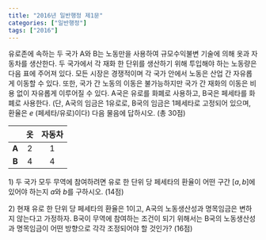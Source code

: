```yaml
---
title: "2016년 일반행정 제1문"
categories: ["일반행정"]
tags: ["2016"]
---
```


유로존에 속하는 두 국가 A와 B는 노동만을 사용하여 규모수익불변 기술에 의해 옷과 자동차를 생산한다. 두 국가에서 각 재화 한 단위를 생산하기 위해 투입해야 하는 노동량은 다음 표에 주어져 있다. 모든 시장은 경쟁적이며 각 국가 안에서 노동은 산업 간 자유롭게 이동할 수 있다. 또한, 국가 간 노동의 이동은 불가능하지만 국가 간 재화의 이동은 비용 없이 자유롭게 이루어질 수 있다. A국은 유로를 화폐로 사용하고, B국은 페세타를 화폐로 사용한다. (단, A국의 임금은 1유로로, B국의 임금은 1페세타로 고정되어 있으며, 환율은 $e$ (페세타/유로)이다) 다음 물음에 답하시오. (총 30점)

|       |   옷   | 자동차 |
|:-----:|:------:|:------:|
| **A** |   2    |   1    |
| **B** |   4    |   4    |

1\) 두 국가 모두 무역에 참여하려면 유로 한 단위 당 페세타의 환율이 어떤 구간 $[a, b]$에 있어야 하는지 $a$와 $b$를 구하시오. (14점)

2\) 현재 유로 한 단위 당 페세타의 환율은 1이고, A국의 노동생산성과 명목임금은 변하지 않는다고 가정하자. B국이 무역에 참여하는 조건이 되기 위해서는 B국의 노동생산성과 명목임금이 어떤 방향으로 각각 조정되어야 할 것인가? (16점)

